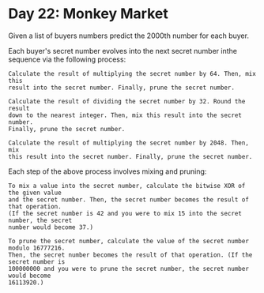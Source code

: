 # Day 22: Monkey Market

Given a list of buyers numbers predict the 2000th number for each buyer.

Each buyer's secret number evolves into the next secret number inthe sequence via the
following process:

    Calculate the result of multiplying the secret number by 64. Then, mix this
    result into the secret number. Finally, prune the secret number.

    Calculate the result of dividing the secret number by 32. Round the result
    down to the nearest integer. Then, mix this result into the secret number.
    Finally, prune the secret number.

    Calculate the result of multiplying the secret number by 2048. Then, mix
    this result into the secret number. Finally, prune the secret number.

Each step of the above process involves mixing and pruning:

    To mix a value into the secret number, calculate the bitwise XOR of the given value
    and the secret number. Then, the secret number becomes the result of that operation.
    (If the secret number is 42 and you were to mix 15 into the secret number, the secret
    number would become 37.)

    To prune the secret number, calculate the value of the secret number modulo 16777216.
    Then, the secret number becomes the result of that operation. (If the secret number is
    100000000 and you were to prune the secret number, the secret number would become
    16113920.)
